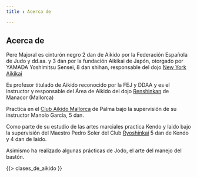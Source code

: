 ```yaml
---
title : Acerca de 

---
```


## Acerca de 

Pere Majoral es cinturón negro 2 dan de Aikido por la Federación Española de Judo y dd.aa. y 3 dan por la fundación Aikikai de Japón, otorgado por YAMADA Yoshimitsu Sensei, 8 dan shihan, responsable del dojo [New York Aikikai](http://www.nyaikikai.com/)
        
Es profesor titulado de Aikido reconocido por la FEJ y DDAA y es el instructor y responsable del Área de Aikido del dojo [Renshinkan][mapa] de Manacor (Mallorca)

Practica en el [Club Aikido Mallorca](http://aikidomallorca.com) de Palma bajo la supervisión de su instructor Manolo García, 5 dan.

Como parte de su estudio de las artes marciales practica Kendo y Iaido bajo la supervisión del Maestro Pedro Soler del Club [Ryoshinkai](http://ryoshinkai.com/) 5 dan de Kendo y 4 dan de Iaido.

Asimismo ha realizado algunas prácticas de Jodo, el arte del manejo del bastón.

{{> clases_de_aikido }}

[mapa]: http://maps.google.es/maps/place?f=q&amp;source=s_q&amp;hl=es&amp;geocode=&amp;q=renshinkanmallorca.com&amp;vps=1&amp;jsv=168d&amp;sspn=9.133974,19.511719&amp;ie=UTF8&amp;ei=sV1rSuK2GsKnjAfSgcGIBA&amp;sig2=kJgjsRS3tySE5nJcp5oJLA&amp;cd=1&amp;usq=renshinkanmallorca.com&amp;fb=1&amp;cid=1820543519281613502